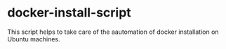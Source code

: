 # docker-install-script

This script helps to take care of the aautomation of docker installation on Ubuntu machines.
